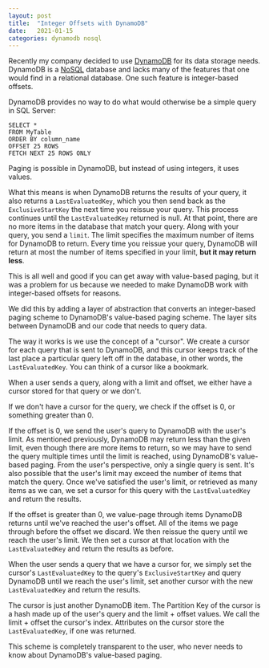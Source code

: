 ```yaml
---
layout: post
title:  "Integer Offsets with DynamoDB"
date:   2021-01-15
categories: dynamodb nosql
---
```


Recently my company decided to use [DynamoDB](https://aws.amazon.com/dynamodb/) for its data storage needs. DynamoDB is a [NoSQL](https://en.wikipedia.org/wiki/NoSQL) database and lacks many of the features that one would find in a relational database. One such feature is integer-based offsets.


DynamoDB provides no way to do what would otherwise be a simple query in SQL Server:



```
SELECT *
FROM MyTable
ORDER BY column_name
OFFSET 25 ROWS
FETCH NEXT 25 ROWS ONLY
```


Paging is possible in DynamoDB, but instead of using integers, it uses values.


What this means is when DynamoDB returns the results of your query, it also returns a `LastEvaluatedKey`, which you then send back as
the `ExclusiveStartKey` the next time you reissue your query. This process continues until the `LastEvaluatedKey`
returned is null. At that point, there are no more items in the database that match your query.
Along with your query, you send a `limit`. The limit specifies the maximum number of items for DynamoDB to return.
Every time you reissue your query, DynamoDB will return at most the number of items specified in your limit, **but it may return less**.


This is all well and good if you can get away with value-based paging, but it was a problem for us because we needed
to make DynamoDB work with integer-based offsets for reasons.


We did this by adding a layer of abstraction that converts an integer-based paging scheme to DynamoDB's value-based paging scheme.
The layer sits between DynamoDB and our code that needs to query data.


The way it works is we use the concept of a "cursor". We create a cursor for each query that is sent to DynamoDB,
and this cursor keeps track of the last place a particular query left off in the database, in other words, the `LastEvaluatedKey`.
You can think of a cursor like a bookmark.


When a user sends a query, along with a limit and offset, we either have a cursor stored for that query or we don't.


If we don't have a cursor for the query, we check if the offset is 0, or something greater than 0.


If the offset is 0, we send the user's query to DynamoDB with the user's limit. As mentioned previously,
DynamoDB may return less than the given limit, even though there are more items to return, so we may have to send the
query multiple times until the limit is reached, using DynamoDB's value-based paging. From the user's perspective,
only a single query is sent. It's also possible that the user's limit may exceed the number of items that match the
query. Once we've satisfied the user's limit, or retrieved as many items as we can, we set a cursor for this query
with the `LastEvaluatedKey` and return the results.


If the offset is greater than 0, we value-page through items DynamoDB returns until we've reached the user's offset.
All of the items we page through before the offset we discard. We then reissue the query until we reach the user's limit.
We then set a cursor at that location with the `LastEvaluatedKey` and return the results as before.


When the user sends a query that we have a cursor for, we simply set the cursor's `LastEvaluatedKey` to the query's
`ExclusiveStartKey` and query DynamoDB until we reach the user's limit, set another cursor with the new `LastEvaluatedKey`
and return the results.


The cursor is just another DynamoDB item. The Partition Key of the cursor is a hash made up of the user's query and
the limit + offset values. We call the limit + offset the cursor's index. Attributes on the cursor store the
`LastEvaluatedKey`, if one was returned.


This scheme is completely transparent to the user, who never needs to know about DynamoDB's value-based paging.
